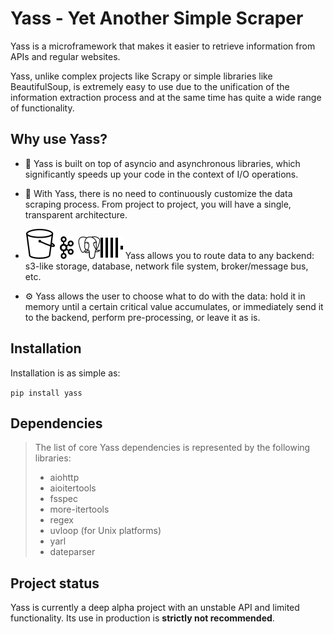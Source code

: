 # **Yass - Yet Another Simple Scraper**

Yass is a microframework that makes it easier to retrieve information from APIs and regular websites.

Yass, unlike complex projects like Scrapy or simple libraries like BeautifulSoup, is extremely easy to use due to the unification of the information extraction process and at the same time has quite a wide range of functionality.

## **Why use Yass?**

* :rocket: Yass is built on top of asyncio and asynchronous libraries, which significantly speeds up your code in the context of I/O operations.

* :repeat: With Yass, there is no need to continuously customize the data scraping process. From project to project, you will have a single, transparent architecture.

* ![s3](docs/assets/amazons3.svg)![kafka](docs/assets/apachekafka.svg)![psql](docs/assets/postgresql.svg)![clickhouse](docs/assets/clickhouse.svg) Yass allows you to route data to any backend: s3-like storage, database, network file system, broker/message bus, etc.

* :gear: Yass allows the user to choose what to do with the data: hold it in memory until a certain critical value accumulates, or immediately send it to the backend, perform pre-processing, or leave it as is.

## **Installation**

Installation is as simple as:

`
pip install yass
`

## **Dependencies**

>The list of core Yass dependencies is represented by the following libraries:
>
> * aiohttp
> * aioitertools
> * fsspec
> * more-itertools
> * regex
> * uvloop (for Unix platforms)
> * yarl
> * dateparser

## **Project status**

Yass is currently a deep alpha project with an unstable API and limited functionality. Its use in production is **strictly not recommended**.
